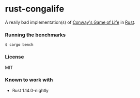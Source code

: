 # rust-congalife

A really bad implementation(s) of [Conway's Game of Life](https://en.wikipedia.org/wiki/Conway%27s_Game_of_Life) in [Rust](https://www.rust-lang.org).

### Running the benchmarks
```
$ cargo bench
```

### License
MIT

### Known to work with
- Rust 1.14.0-nightly
